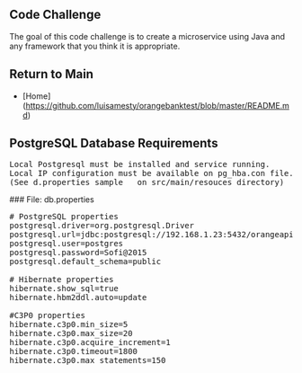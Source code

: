 ## Code Challenge
The goal of this code challenge is to create a microservice using Java and any framework that you think it is
appropriate.
## Return to Main
- [Home] (https://github.com/luisamesty/orangebanktest/blob/master/README.md)
## PostgreSQL Database Requirements
<pre>
Local Postgresql must be installed and service running.
Local IP configuration must be available on pg_hba.con file.
(See d.properties sample   on src/main/resouces directory) 
</pre>
### File:  db.properties
<pre>
# PostgreSQL properties
postgresql.driver=org.postgresql.Driver
postgresql.url=jdbc:postgresql://192.168.1.23:5432/orangeapi
postgresql.user=postgres
postgresql.password=Sofi@2015
postgresql.default_schema=public

# Hibernate properties
hibernate.show_sql=true
hibernate.hbm2ddl.auto=update

#C3P0 properties
hibernate.c3p0.min_size=5
hibernate.c3p0.max_size=20
hibernate.c3p0.acquire_increment=1
hibernate.c3p0.timeout=1800
hibernate.c3p0.max_statements=150
</pre>
